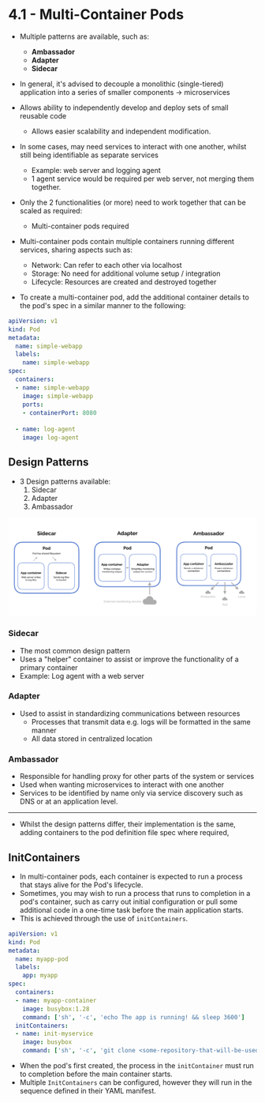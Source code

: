 # 4.1 - Multi-Container Pods

- Multiple patterns are available, such as:
  - **Ambassador**
  - **Adapter**
  - **Sidecar**

- In general, it's advised to decouple a monolithic (single-tiered) application into a series of smaller components -> microservices

- Allows ability to independently develop and deploy sets of small reusable code
  - Allows easier scalability and independent modification.

- In some cases, may need services to interact with one another, whilst still being identifiable as separate services
  - Example: web server and logging agent
  - 1 agent service would be required per web server, not merging them together.

- Only the 2 functionalities (or more) need to work together that can be scaled as required:
  - Multi-container pods required

- Multi-container pods contain multiple containers running different services, sharing aspects such as:
  - Network: Can refer to each other via localhost
  - Storage: No need for additional volume setup / integration
  - Lifecycle: Resources are created and destroyed together

- To create a multi-container pod, add the additional container details to the pod's spec in a similar manner to the following:

```yaml
apiVersion: v1
kind: Pod
metadata:
  name: simple-webapp
  labels:
    name: simple-webapp
spec:
  containers:
  - name: simple-webapp
    image: simple-webapp
    ports:
    - containerPort: 8080

  - name: log-agent
    image: log-agent
```

## Design Patterns

- 3 Design patterns available:
  1. Sidecar
  2. Adapter
  3. Ambassador

![Multi-Container Pod Designs](./img/multi-container-pod-design.png)

### Sidecar

- The most common design pattern
- Uses a "helper" container to assist or improve the functionality of a primary container
- Example: Log agent with a web server

### Adapter

- Used to assist in standardizing communications between resources
  - Processes that transmit data e.g. logs will be formatted in the same manner
  - All data stored in centralized location

### Ambassador

- Responsible for handling proxy for other parts of the system or services
- Used when wanting microservices to interact with one another
- Services to be identified by name only via service discovery such as DNS or at an application level.

---

- Whilst the design patterns differ, their implementation is the same, adding containers to the pod definition file spec where required,

## InitContainers

- In multi-container pods, each container is expected to run a process that stays alive for the Pod's lifecycle.
- Sometimes, you may wish to run a process that runs to completion in a pod's container, such as carry out initial configuration or pull some additional code in a one-time task before the main application starts.
- This is achieved through the use of `initContainers`.

```yaml
apiVersion: v1
kind: Pod
metadata:
  name: myapp-pod
  labels:
    app: myapp
spec:
  containers:
  - name: myapp-container
    image: busybox:1.28
    command: ['sh', '-c', 'echo The app is running! && sleep 3600']
  initContainers:
  - name: init-myservice
    image: busybox
    command: ['sh', '-c', 'git clone <some-repository-that-will-be-used-by-application> ;']
```

- When the pod's first created, the process in the `initContainer` must run to completion before the main container starts.
- Multiple `InitContainers` can be configured, however they will run in the sequence defined in their YAML manifest.
